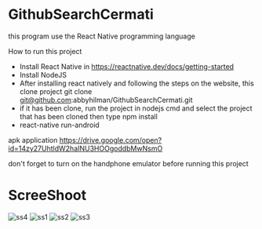 # GithubSearchCermati

this program use the React Native programming language

How to run this project 

- Install React Native in https://reactnative.dev/docs/getting-started
- Install NodeJS
- After installing react natively and following the steps on the website, this clone project
  git clone git@github.com:abbyhilman/GithubSearchCermati.git
- if it has been clone, run the project in nodejs cmd and select the project that has been cloned
  then type npm install
- react-native run-android

apk application https://drive.google.com/open?id=14zy27UhtldW2haINU3HOOgoddbMwNsmO

don't forget to turn on the handphone emulator before running this project

# ScreeShoot 

![ss4](https://user-images.githubusercontent.com/28821910/76130380-2b109500-603d-11ea-9807-5a61061b3dea.jpeg)
![ss1](https://user-images.githubusercontent.com/28821910/76130384-2ea41c00-603d-11ea-832a-2530bb95271f.jpeg)
![ss2](https://user-images.githubusercontent.com/28821910/76130386-2fd54900-603d-11ea-8b0d-eb6fadc092cb.jpeg)
![ss3](https://user-images.githubusercontent.com/28821910/76130388-306ddf80-603d-11ea-9264-f47c6ffd51c7.jpeg)




